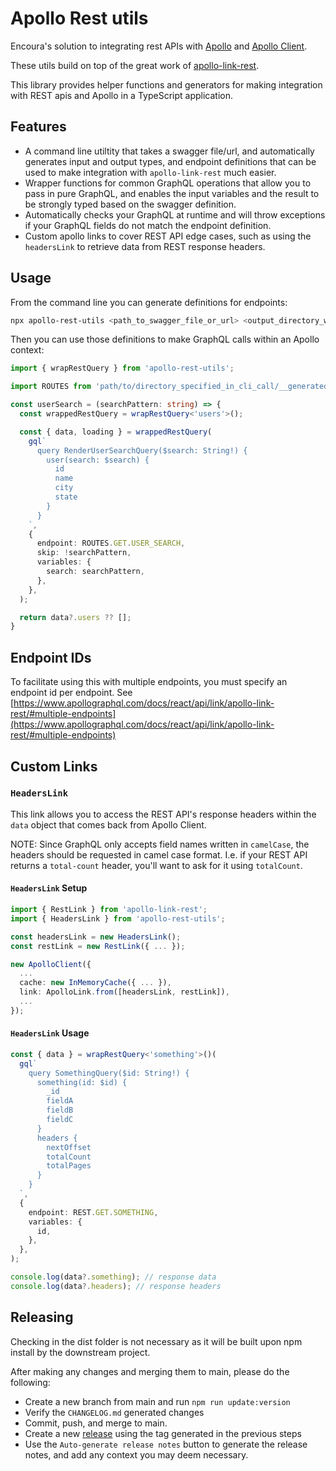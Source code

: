 # Apollo Rest utils

Encoura's solution to integrating rest APIs with
[Apollo](https://www.apollographql.com/docs/) and
[Apollo Client](https://www.apollographql.com/docs/react/).

These utils build on top of the great work of
[apollo-link-rest](https://www.apollographql.com/docs/react/api/link/apollo-link-rest/).

This library provides helper functions and generators for making integration
with REST apis and Apollo in a TypeScript application.

## Features

- A command line utiltity that takes a swagger file/url, and automatically
  generates input and output types, and endpoint definitions that can be used
  to make integration with `apollo-link-rest` much easier.
- Wrapper functions for common GraphQL operations that allow you to pass in
  pure GraphQL, and enables the input variables and the result to be strongly
  typed based on the swagger definition.
- Automatically checks your GraphQL at runtime and will throw exceptions if
  your GraphQL fields do not match the endpoint definition.
- Custom apollo links to cover REST API edge cases, such as using the
  `headersLink` to retrieve data from REST response headers.

## Usage

From the command line you can generate definitions for endpoints:

 <!-- markdownlint-capture -->
 <!-- markdownlint-disable MD013 -->
```bash
npx apollo-rest-utils <path_to_swagger_file_or_url> <output_directory_where_you_want_the_files> [optional_endpoint_id_to_use] 
```
<!-- markdownlint-restore -->

Then you can use those definitions to make GraphQL calls within an Apollo context:

```TypeScript
import { wrapRestQuery } from 'apollo-rest-utils';

import ROUTES from 'path/to/directory_specified_in_cli_call/__generatedRestEndpoints';

const userSearch = (searchPattern: string) => {
  const wrappedRestQuery = wrapRestQuery<'users'>();

  const { data, loading } = wrappedRestQuery(
    gql`
      query RenderUserSearchQuery($search: String!) {
        user(search: $search) {
          id
          name
          city
          state
        }
      }
    `,
    {
      endpoint: ROUTES.GET.USER_SEARCH,
      skip: !searchPattern,
      variables: {
        search: searchPattern,
      },
    },
  );

  return data?.users ?? [];
}
```

## Endpoint IDs

To facilitate using this with multiple endpoints, you must specify an endpoint
id per endpoint. See
[https://www.apollographql.com/docs/react/api/link/apollo-link-rest/#multiple-endpoints](https://www.apollographql.com/docs/react/api/link/apollo-link-rest/#multiple-endpoints)

## Custom Links

### `HeadersLink`

This link allows you to access the REST API's response headers within the
`data` object that comes back from Apollo Client.

NOTE: Since GraphQL only accepts field names written in `camelCase`, the headers
should be requested in camel case format. I.e. if your REST API returns a
`total-count` header, you'll want to ask for it using `totalCount`.

#### `HeadersLink` Setup

```ts
import { RestLink } from 'apollo-link-rest';
import { HeadersLink } from 'apollo-rest-utils';

const headersLink = new HeadersLink();
const restLink = new RestLink({ ... });

new ApolloClient({
  ...
  cache: new InMemoryCache({ ... }),
  link: ApolloLink.from([headersLink, restLink]),
  ...
});
```

#### `HeadersLink` Usage

```ts
const { data } = wrapRestQuery<'something'>()(
  gql`
    query SomethingQuery($id: String!) {
      something(id: $id) {
        _id
        fieldA
        fieldB
        fieldC
      }
      headers {
        nextOffset
        totalCount
        totalPages
      }
    }
  `,
  {
    endpoint: REST.GET.SOMETHING,
    variables: {
      id,
    },
  },
);

console.log(data?.something); // response data
console.log(data?.headers); // response headers
```

## Releasing

Checking in the dist folder is not necessary as it will be built upon
npm install by the downstream project.

After making any changes and merging them to main, please do the following:

- Create a new branch from main and run `npm run update:version`
- Verify the `CHANGELOG.md` generated changes
- Commit, push, and merge to main.
- Create a new
  [release](https://github.com/nrccua/apollo-rest-utils/releases/new) using
  the tag generated in the previous steps
- Use the `Auto-generate release notes` button to generate the release notes,
  and add any context you may deem necessary.
